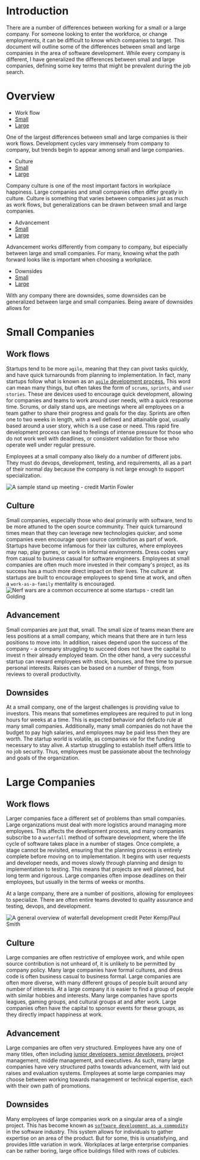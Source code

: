 # Introduction
There are a number of differences between working for a small or a large company. For someone looking to enter the workforce, or change employments, it can be difficult to know which companies to target. This document will outline some of the differences between small and large companies in the area of software development. While every company is different, I have generalized the differences between small and large companies, defining some key terms that might be prevalent during the job search. 
# Overview
 - Work flow
  - [Small](https://github.com/kurtlewis/tech-writing-final-project/blob/master/StartupVsEnterpriseDevelopment.md#work-flows)
  - [Large](https://github.com/kurtlewis/tech-writing-final-project/blob/master/StartupVsEnterpriseDevelopment.md#work-flows-1)
 
 One of the largest differences between small and large companies is their work flows. Development cycles vary immensely from company to company, but trends begin to appear among small and large companies.
 - Culture
  - [Small](https://github.com/kurtlewis/tech-writing-final-project/blob/master/StartupVsEnterpriseDevelopment.md#culture)
  - [Large](https://github.com/kurtlewis/tech-writing-final-project/blob/master/StartupVsEnterpriseDevelopment.md#culture-1)
 
 Company culture is one of the most important factors in workplace happiness. Large companies and small companies often differ greatly in culture. Culture is something that varies between companies just as much as work flows, but generalizations can be drawn between small and large companies.
 - Advancement
  - [Small](https://github.com/kurtlewis/tech-writing-final-project/blob/master/StartupVsEnterpriseDevelopment.md#advancement)
  - [Large](https://github.com/kurtlewis/tech-writing-final-project/blob/master/StartupVsEnterpriseDevelopment.md#advancement-1)

 Advancement works differently from company to company, but especially between large and small companies. For many, knowing what the path forward looks like is important when choosing a workplace.
 - Downsides
  - [Small](https://github.com/kurtlewis/tech-writing-final-project/blob/master/StartupVsEnterpriseDevelopment.md#downsides)
  - [Large](https://github.com/kurtlewis/tech-writing-final-project/blob/master/StartupVsEnterpriseDevelopment.md#downsides-1)

 With any company there are downsides, some downsides can be generalized between large and small companies. Being aware of downsides allows for 

# Small Companies
## Work flows
Startups tend to be more `agile`, meaning that they can pivot tasks quickly, and have quick turnarounds from planning to implementation. In fact, many startups follow what is known as an [`agile` development process.](http://agilemethodology.org/) This word can mean many things, but often takes the form of `scrums`, `sprints`, and `user stories`. These are devices used to encourage quick development, allowing for companies and teams to work around user needs, with a quick response time. Scrums, or daily stand ups, are meetings where all employees on a team gather to share their progress and goals for the day. Sprints are often one to two weeks in length, with a well defined and attainable goal, usually based around a user story, which is a use case or need. This rapid fire development process can lead to feelings of intense pressure for those who do not work well with deadlines, or consistent validation for those who operate well under regular pressure.

Employees at a small company also likely do a number of different jobs. They must do devops, development, testing, and requirements, all as a part of their normal day because the company is not large enough to support specialization. 

![](standingup.jpg "A sample stand up meeting - credit Martin Fowler")
## Culture
Small companies, especially those who deal primarily with software, tend to be more attuned to the open source community. Their quick turnaround times mean that they can leverage new technologies quicker, and some companies even encourage open source contribution as part of work. Startups have become infamous for their lax cultures, where employees may nap, play games, or work in informal environments. Dress codes vary from casual to business casual for software engineers. Employees at small companies are often much more invested in their company's project, as its success has a much more direct impact on their lives. The culture at startups are built to encourage employees to spend time at work, and often a `work-as-a-family` mentality is encouraged. 
![](nerf.jpg "Nerf wars are a common occurrence at some startups - credit Ian Golding")
## Advancement
Small companies are just that, small. The small size of teams mean there are less positions at a small company, which means that there are in turn less positions to move into. In addition, raises depend upon the success of the company - a company struggling to succeed does not have the capital to invest n their already employed team. On the other hand, a very successful startup can reward employees with stock, bonuses, and free time to pursue personal interests. Raises can be based on a number of things, from reviews to overall productivity. 
## Downsides
At a small company, one of the largest challenges is providing value to investors. This means that sometimes employees are required to put in long hours for weeks at a time. This is expected behavior and defacto rule at many small companies. Additionally, many small companies do not have the budget to pay high salaries, and employees may be paid less then they are worth. The startup world is volatile, as companies vie for the funding necessary to stay alive. A startup struggling to establish itself offers little to no job security. Thus, employees must be passionate about the technology and goals of the organization.

# Large Companies

## Work flows
Larger companies face a different set of problems than small companies. Large organizations must deal with more logistics around managing more employees. This affects the development process, and many companies subscribe to a `waterfall` method of software development, where the life cycle of software takes place in a number of stages. Once complete, a stage cannot be revisited, ensuring that the planning process is entirely complete before moving on to implementation.  It begins with user requests and developer needs, and moves slowly through planning and design to implementation to testing. This means that projects are well planned, but long term and rigorous. Large companies often impose deadlines on their employees, but usually in the terms of weeks or months. 

At a large company, there are a number of positions, allowing for employees to specialize. There are often entire teams devoted to quality assurance and testing, devops, and development. 

![](waterfall.png "A general overview of waterfall development credit Peter Kemp/Paul Smith")
## Culture
Large companies are often restrictive of employee work, and while open source contribution is not unheard of, it is unlikely to be permitted by company policy. Many large companies have formal cultures, and dress code is often business casual to business formal. 
Large companies are often more diverse, with many different groups of people built around any number of interests. At a large company it is easier to find a group of people with similar hobbies and interests. Many large companies have sports leagues, gaming groups, and cultural groups at and after work. Large companies often have the capital to sponsor events for these groups, as they directly impact happiness at work.
## Advancement
Large companies are often very structured. Employees have any one of many titles, often including [junior developers, senior developers,](http://softwareengineering.stackexchange.com/questions/14914/whats-the-difference-between-entry-level-jr-sr-developers) project management, middle management, and executives. As such, many large companies have very structured paths towards advancement, with laid out raises and evaluation systems. Employees at some large companies may choose between working towards management or technical expertise, each with their own path of promotions.
## Downsides
Many employees of large companies work on a singular area of a single project. This has become known as [`software development as a commodity`](https://softwareengineeringdaily.com/2016/08/07/you-are-not-a-commodity/) in the software industry. This system allows for individuals to gather expertise on an area of the product. But for some, this is unsatisfying, and provides little variation in work.
Workplaces at large enterprise companies can be rather boring, large office buildings filled with rows of cubicles. 
